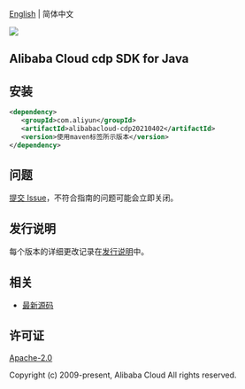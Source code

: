 [English](README.md) | 简体中文

![](https://aliyunsdk-pages.alicdn.com/icons/AlibabaCloud.svg)

## Alibaba Cloud cdp SDK for Java

## 安装

```xml
<dependency>
   <groupId>com.aliyun</groupId>
   <artifactId>alibabacloud-cdp20210402</artifactId>
   <version>使用maven标签所示版本</version>
</dependency>
```

## 问题

[提交 Issue](https://github.com/aliyun/alibabacloud-java-async-sdk/issues/new)，不符合指南的问题可能会立即关闭。

## 发行说明

每个版本的详细更改记录在[发行说明](./ChangeLog.txt)中。

## 相关

- [最新源码](https://github.com/aliyun/alibabacloud-async-java-sdk/)

## 许可证

[Apache-2.0](http://www.apache.org/licenses/LICENSE-2.0)

Copyright (c) 2009-present, Alibaba Cloud All rights reserved.
